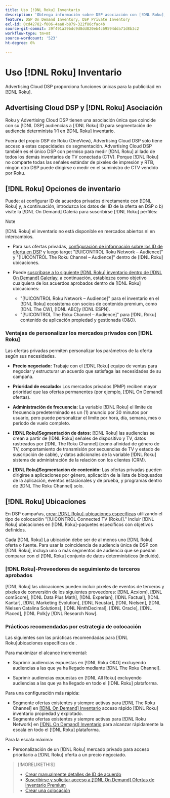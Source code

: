 ```yaml
---
title: Uso [!DNL Roku] Inventario
description: 'Obtenga información sobre DSP asociación con [!DNL Roku], incluidas las opciones de inventario, los proveedores de seguimiento de terceros aprobados y las prácticas recomendadas para [!DNL Roku]ubicaciones específicas de . '
feature: DSP On Demand Inventory, DSP Private Inventory
exl-id: 0cd42782-f006-4aa8-b879-322f86cfac4b
source-git-commit: 39f491a39bdc9d8dd820eb4c69594dda71d8b3c2
workflow-type: tm+mt
source-wordcount: '523'
ht-degree: 0%

---
```


# Uso [!DNL Roku] Inventario

Advertising Cloud DSP proporciona funciones únicas para la publicidad en [!DNL Roku].

## Advertising Cloud DSP y [!DNL Roku] Asociación

Roku y Advertising Cloud DSP tienen una asociación única que coincide con su [!DNL DSP] audiencias a [!DNL Roku] ID para segmentación de audiencia determinista 1:1 en [!DNL Roku] inventario.

Fuera del propio DSP de Roku (OneView), Advertising Cloud DSP solo tiene acceso a estas capacidades de segmentación. Advertising Cloud DSP también es el único DSP con permiso para medir [!DNL Roku] al lado de todos los demás inventarios de TV conectada (CTV). Porque [!DNL Roku] no comparte todas las señales estándar de píxeles de impresión y RTB, ningún otro DSP puede dirigirse o medir en el suministro de CTV vendido por Roku.

## [!DNL Roku] Opciones de inventario

Puede: a) configurar ID de acuerdos privados directamente con [!DNL Roku] y, a continuación, introduzca los datos del ID de la oferta en DSP o b) visite la [!DNL On Demand] Galería para suscribirse [!DNL Roku] perfiles:

>[!NOTE]
>
>[!DNL Roku] el inventario no está disponible en mercados abiertos ni en intercambios.

* Para sus ofertas privadas, [configuración de información sobre los ID de oferta en DSP](/help/dsp/inventory/deal-id-create.md) y luego target &quot;[!UICONTROL Roku Network – Audience]&quot; y &quot;[!UICONTROL The Roku Channel – Audience]&quot; dentro de [!DNL Roku] ubicaciones.<!-- Or do you target the deal ID?? I see those strings for Roku On Demand inventory. Clarify if all Roku private deals will show up as one or the other of these in Roku Private inventory in Roku placement settings. -->

* Puede [suscríbase a lo siguiente [!DNL Roku] inventario dentro de [!DNL On Demand] Galería](/help/dsp/inventory/on-demand-inventory-subscribe.md)y, a continuación, establezca como objetivo cualquiera de los acuerdos aprobados dentro de [!DNL Roku] ubicaciones:

   * &quot;[!UICONTROL Roku Network – Audience]&quot; para el inventario en el [!DNL Roku] ecosistema con socios de contenido premium, como [!DNL The CW], [!DNL ABC]y [!DNL ESPN].
   * &quot;[!UICONTROL The Roku Channel – Audience]&quot; para [!DNL Roku] contenido de aplicación propiedad y gestionada (O&amp;O).

### Ventajas de personalizar los mercados privados con [!DNL Roku]

Las ofertas privadas permiten personalizar los parámetros de la oferta según sus necesidades.

* **Precio negociado:** Trabaje con el [!DNL Roku] equipo de ventas para negociar y estructurar un acuerdo que satisfaga las necesidades de su campaña.

* **Prioridad de escalado:** Los mercados privados (PMP) reciben mayor prioridad que las ofertas permanentes (por ejemplo, [!DNL On Demand] ofertas).

* **Administración de frecuencia:** La variable [!DNL Roku] el límite de frecuencia predeterminado es un (1) anuncio por 30 minutos por usuario, pero puede personalizar el límite por hora, día, semana, mes o período de vuelo completo.<!-- Within the DSP placement settings? NO - you negotiate this with Roku, but Christine to confirm with Amanda whether you should be able to edit this in placement. -->

* **[!DNL Roku]Segmentación de datos:** [!DNL Roku] las audiencias se crean a partir de [!DNL Roku] señales de dispositivo y TV, datos rastreados por [!DNL The Roku Channel] (como afinidad de género de TV, comportamiento de transmisión por secuencias de TV y estado de suscripción de cable), y datos adicionales de la variable [!DNL Roku] sistema de administración de la relación con los clientes (CRM).

* **[!DNL Roku]Segmentación de contenido:** Las ofertas privadas pueden dirigirse a aplicaciones por género, aplicación de la lista de bloqueados de la aplicación, eventos estacionales y de prueba, y programas dentro de [!DNL The Roku Channel] solo.

## [!DNL Roku] Ubicaciones

En DSP campañas, [crear [!DNL Roku]-ubicaciones específicas](/help/dsp/campaign-management/placements/placement-create.md) utilizando el tipo de colocación &quot;[!UICONTROL Connected TV (Roku)].&quot; Incluir [!DNL Roku] ubicaciones en [!DNL Roku]-paquetes específicos con objetivos definidos.

Cada [!DNL Roku] La ubicación debe ser de al menos uno [!DNL Roku] oferta o fuente. Para usar la coincidencia de audiencia única de DSP con [!DNL Roku], incluya uno o más segmentos de audiencia que se puedan comparar con el [!DNL Roku] conjunto de datos determinísticos (incluido).

### [!DNL Roku]-Proveedores de seguimiento de terceros aprobados

[!DNL Roku] las ubicaciones pueden incluir píxeles de eventos de terceros y píxeles de conversión de los siguientes proveedores:  [!DNL Acxiom], [!DNL comScore], [!DNL Data Plus Math], [!DNL Experian], [!DNL Factual], [!DNL Kantar], [!DNL Marketing Evolution], [!DNL Neustar], [!DNL Nielsen], [!DNL Nielsen Catalina Solutions], [!DNL NinthDecimal], [!DNL Oracle], [!DNL Placed], [!DNL Polk]y [!DNL Research Now].

### Prácticas recomendadas por estrategia de colocación

Las siguientes son las prácticas recomendadas para [!DNL Roku]ubicaciones específicas de .

Para maximizar el alcance incremental:

* Suprimir audiencias expuestas en [!DNL Roku O&O] excluyendo audiencias a las que ya ha llegado mediante [!DNL The Roku Channel].

* Suprimir audiencias expuestas en [!DNL All Roku] excluyendo audiencias a las que ya ha llegado en todo el [!DNL Roku] plataforma.

Para una configuración más rápida:

* Segmente ofertas existentes y siempre activas para [!DNL The Roku Channel] en [[!DNL On Demand] Inventario](/help/dsp/inventory/on-demand-inventory-subscribe.md) acceso rápido [!DNL Roku] inventario propiedad y explotado.
* Segmente ofertas existentes y siempre activas para [!DNL Roku Network] en [[!DNL On Demand] Inventario](/help/dsp/inventory/on-demand-inventory-subscribe.md) para alcanzar rápidamente la escala en todo el [!DNL Roku] plataforma.

Para la escala máxima:

* Personalización de un [!DNL Roku] mercado privado para acceso prioritario a [!DNL Roku] oferta a un precio negociado.

>[!MORELIKETHIS]
>
>* [Crear manualmente detalles de ID de acuerdo](/help/dsp/inventory/deal-id-create.md)
> * [Suscribirse y solicitar acceso a [!DNL On Demand] Ofertas de inventario Premium](/help/dsp/inventory/on-demand-inventory-subscribe.md)
>* [Crear una colocación](/help/dsp/campaign-management/placements/placement-create.md)

